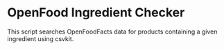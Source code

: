 # OpenFood Ingredient Checker
This script searches OpenFoodFacts data for products containing a given ingredient using csvkit.
